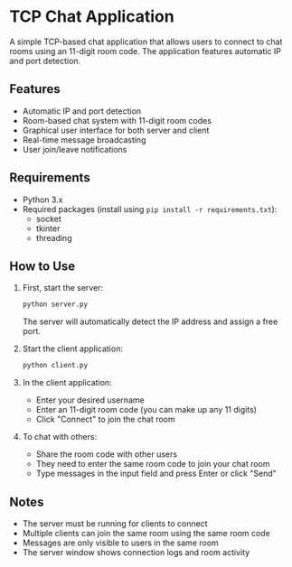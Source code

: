 # TCP Chat Application

A simple TCP-based chat application that allows users to connect to chat rooms using an 11-digit room code. The application features automatic IP and port detection.

## Features

- Automatic IP and port detection
- Room-based chat system with 11-digit room codes
- Graphical user interface for both server and client
- Real-time message broadcasting
- User join/leave notifications

## Requirements

- Python 3.x
- Required packages (install using `pip install -r requirements.txt`):
  - socket
  - tkinter
  - threading

## How to Use

1. First, start the server:
   ```bash
   python server.py
   ```
   The server will automatically detect the IP address and assign a free port.

2. Start the client application:
   ```bash
   python client.py
   ```

3. In the client application:
   - Enter your desired username
   - Enter an 11-digit room code (you can make up any 11 digits)
   - Click "Connect" to join the chat room

4. To chat with others:
   - Share the room code with other users
   - They need to enter the same room code to join your chat room
   - Type messages in the input field and press Enter or click "Send"

## Notes

- The server must be running for clients to connect
- Multiple clients can join the same room using the same room code
- Messages are only visible to users in the same room
- The server window shows connection logs and room activity 